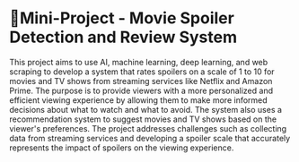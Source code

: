 # 🍿Mini-Project - Movie Spoiler Detection and Review System
This project aims to use AI, machine learning, deep learning, and web scraping to develop a system that rates spoilers on a scale of 1 to 10 for movies and TV shows from streaming services like Netflix and Amazon Prime. The purpose is to provide viewers with a more personalized and efficient viewing experience by allowing them to make more informed decisions about what to watch and what to avoid. The system also uses a recommendation system to suggest movies and TV shows based on the viewer's preferences. The project addresses challenges such as collecting data from streaming services and developing a spoiler scale that accurately represents the impact of spoilers on the viewing experience.
